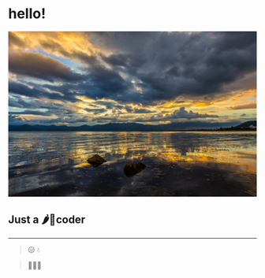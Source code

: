 # hello!

![](data/11.jpg)
## Just a :hot_pepper::chicken:coder

***

> :expressionless: :droplet:   

 >:tada::tada::tada:

